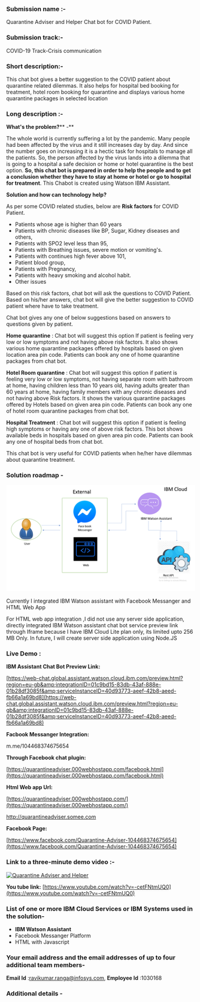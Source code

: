 ### **Submission name** :-

Quarantine Adviser and Helper Chat bot for COVID Patient.

### **Submission track**:-

COVID-19 Track-Crisis communication

### **Short description:-**

This chat bot gives a better suggestion to the COVID patient about quarantine related dilemmas. It also helps for hospital bed booking for treatment, hotel room booking for quarantine and displays various home quarantine packages in selected location

### **Long description** :-

**What&#39;s the problem?**** -**

The whole world is currently suffering a lot by the pandemic. Many people had been affected by the virus and it still increases day by day. And since the number goes on increasing it is a hectic task for hospitals to manage all the patients. So, the person affected by the virus lands into a dilemma that is going to a hospital a safe decision or home or hotel quarantine is the best option. **So, this chat bot is prepared in order to help the people and to get a conclusion whether they have to stay at home or hotel or go to hospital for treatment**. This Chabot is created using Watson IBM Assistant.

**Solution and how can technology help?**

As per some COVID related studies, below are **Risk factors** for COVID Patient.

- Patients whose age is higher than 60 years
- Patients with chronic diseases like BP, Sugar, Kidney diseases and others,
- Patients with SPO2 level less than 95,
- Patients with Breathing issues, severe motion or vomiting&#39;s.
- Patients with continues high fever above 101,
- Patient blood group,
- Patients with Pregnancy,
- Patients with heavy smoking and alcohol habit.
- Other issues

Based on this risk factors, chat bot will ask the questions to COVID Patient. Based on his/her answers, chat bot will give the better suggestion to COVID patient where have to take treatment.

Chat bot gives any one of below suggestions based on answers to questions given by patient.

**Home quarantine** : Chat bot will suggest this option If patient is feeling very low or low symptoms and not having above risk factors. It also shows various home quarantine packages offered by hospitals based on given location area pin code. Patients can book any one of home quarantine packages from chat bot.

**Hotel Room quarantine** : Chat bot will suggest this option if patient is feeling very low or low symptoms, not having separate room with bathroom at home, having children less than 10 years old, having adults greater than 60 years at home, having family members with any chronic diseases and not having above Risk factors. It shows the various quarantine packages offered by Hotels based on given area pin code. Patients can book any one of hotel room quarantine packages from chat bot.

**Hospital Treatment** : Chat bot will suggest this option if patient is feeling high symptoms or having any one of above risk factors. This bot shows available beds in hospitals based on given area pin code. Patients can book any one of hospital beds from chat bot.

This chat bot is very useful for COVID patients when he/her have dilemmas about quarantine treatment.

### **Solution roadmap** -

[![QuarantineAdviser](https://github.com/rangaravikumar/Quarantineadviser/blob/master/IbmHackthon.png "QuarantineAdviser")](https://github.com/rangaravikumar/Quarantineadviser/blob/master/IbmHackthon.png "QuarantineAdviser")

Currently I integrated IBM Watson assistant with Facebook Messanger and HTML Web App

For HTML web app integration ,I did not use any server side application, directly integrated IBM Watson assistant chat bot service preview link through Iframe because I have IBM Cloud Lite plan only, its limited upto 256 MB Only. In future, I will create server side application using Node.JS

### **Live Demo** :

**IBM Assistant Chat Bot Preview Link:**

[https://web-chat.global.assistant.watson.cloud.ibm.com/preview.html?region=eu-gb&amp;integrationID=01c9bd15-83db-43af-888e-01b28df3085f&amp;serviceInstanceID=40d93773-aeef-42b8-aeed-fb66a1a69bd8](https://web-chat.global.assistant.watson.cloud.ibm.com/preview.html?region=eu-gb&amp;integrationID=01c9bd15-83db-43af-888e-01b28df3085f&amp;serviceInstanceID=40d93773-aeef-42b8-aeed-fb66a1a69bd8)

**Facbook Messanger Integration:**

m.me/104468374675654

**Through Facebook chat plugin:**

[https://quarantineadviser.000webhostapp.com/facebook.html](https://quarantineadviser.000webhostapp.com/facebook.html)

**Html Web app Url:**

[https://quarantineadviser.000webhostapp.com/](https://quarantineadviser.000webhostapp.com/)

http://quarantineadviser.somee.com

**Facebook Page:**

[https://www.facebook.com/Quarantine-Adviser-104468374675654](https://www.facebook.com/Quarantine-Adviser-104468374675654)

### **Link to a three-minute demo video** :-

[![Quarantine Adviser and Helper](//img.youtube.com/vi/StTqXEQ2l-Y/0.jpg)](//https://www.youtube.com/watch?v=-cetFNtmUQ0 "Quarantine Adviser and Helper")

**You tube link:**
[https://www.youtube.com/watch?v=-cetFNtmUQ0](https://www.youtube.com/watch?v=-cetFNtmUQ0)

### **List of one or more IBM Cloud Services or IBM Systems used in the solution-**

- **IBM Watson Assistant**
- Facebook Messanger Platform
- HTML with Javascript

### **Your email address and the email addresses of up to four additional team members-**

**Email Id** :ravikumar.ranga@infosys.com, **Employee Id** :1030168

### **Additional details** -
